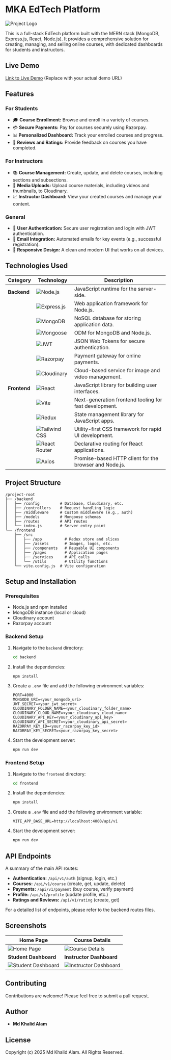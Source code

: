 # MKA EdTech Platform

![Project Logo](https://via.placeholder.com/150)

This is a full-stack EdTech platform built with the MERN stack (MongoDB, Express.js, React, Node.js). It provides a comprehensive solution for creating, managing, and selling online courses, with dedicated dashboards for students and instructors.

## Live Demo

[Link to Live Demo](https://your-live-demo-url.com) (Replace with your actual demo URL)

## Features

### For Students
- 🎓 **Course Enrollment:** Browse and enroll in a variety of courses.
- 💳 **Secure Payments:** Pay for courses securely using Razorpay.
- 📊 **Personalized Dashboard:** Track your enrolled courses and progress.
- 📝 **Reviews and Ratings:** Provide feedback on courses you have completed.

### For Instructors
- 📚 **Course Management:** Create, update, and delete courses, including sections and subsections.
- 🎥 **Media Uploads:** Upload course materials, including videos and thumbnails, to Cloudinary.
- 📈 **Instructor Dashboard:** View your created courses and manage your content.

### General
- 🔐 **User Authentication:** Secure user registration and login with JWT authentication.
- 📧 **Email Integration:** Automated emails for key events (e.g., successful registration).
- 📱 **Responsive Design:** A clean and modern UI that works on all devices.

## Technologies Used

| Category      | Technology                                                                                             | Description                                                 |
|---------------|--------------------------------------------------------------------------------------------------------|-------------------------------------------------------------|
| **Backend**   | ![Node.js](https://img.shields.io/badge/Node.js-339933?style=for-the-badge&logo=node.js&logoColor=white)     | JavaScript runtime for the server-side.                     |
|               | ![Express.js](https://img.shields.io/badge/Express.js-000000?style=for-the-badge&logo=express&logoColor=white) | Web application framework for Node.js.                      |
|               | ![MongoDB](https://img.shields.io/badge/MongoDB-47A248?style=for-the-badge&logo=mongodb&logoColor=white)       | NoSQL database for storing application data.                |
|               | ![Mongoose](https://img.shields.io/badge/Mongoose-880000?style=for-the-badge&logo=mongoose&logoColor=white)     | ODM for MongoDB and Node.js.                                |
|               | ![JWT](https://img.shields.io/badge/JWT-000000?style=for-the-badge&logo=jsonwebtokens&logoColor=white)         | JSON Web Tokens for secure authentication.                  |
|               | ![Razorpay](https://img.shields.io/badge/Razorpay-02042B?style=for-the-badge&logo=razorpay&logoColor=61C9F8)    | Payment gateway for online payments.                        |
|               | ![Cloudinary](https://img.shields.io/badge/Cloudinary-3448C5?style=for-the-badge&logo=cloudinary&logoColor=white) | Cloud-based service for image and video management.         |
| **Frontend**  | ![React](https://img.shields.io/badge/React-20232A?style=for-the-badge&logo=react&logoColor=61DAFB)           | JavaScript library for building user interfaces.            |
|               | ![Vite](https://img.shields.io/badge/Vite-646CFF?style=for-the-badge&logo=vite&logoColor=white)               | Next-generation frontend tooling for fast development.      |
|               | ![Redux](https://img.shields.io/badge/Redux-593D88?style=for-the-badge&logo=redux&logoColor=white)             | State management library for JavaScript apps.               |
|               | ![Tailwind CSS](https://img.shields.io/badge/Tailwind_CSS-38B2AC?style=for-the-badge&logo=tailwind-css&logoColor=white) | Utility-first CSS framework for rapid UI development.       |
|               | ![React Router](https://img.shields.io/badge/React_Router-CA4245?style=for-the-badge&logo=react-router&logoColor=white) | Declarative routing for React applications.                 |
|               | ![Axios](https://img.shields.io/badge/Axios-202124?style=for-the-badge&logo=axios&logoColor=white)             | Promise-based HTTP client for the browser and Node.js.      |

## Project Structure

```
/project-root
├── /backend
│   ├── /config         # Database, Cloudinary, etc.
│   ├── /controllers    # Request handling logic
│   ├── /middleware     # Custom middleware (e.g., auth)
│   ├── /models         # Mongoose schemas
│   ├── /routes         # API routes
│   └── index.js        # Server entry point
└── /frontend
    ├── /src
    │   ├── /app          # Redux store and slices
    │   ├── /assets       # Images, logos, etc.
    │   ├── /components   # Reusable UI components
    │   ├── /pages        # Application pages
    │   ├── /services     # API calls
    │   └── /utils        # Utility functions
    └── vite.config.js  # Vite configuration
```

## Setup and Installation

### Prerequisites

- Node.js and npm installed
- MongoDB instance (local or cloud)
- Cloudinary account
- Razorpay account

### Backend Setup

1.  Navigate to the `backend` directory:
    ```bash
    cd backend
    ```
2.  Install the dependencies:
    ```bash
    npm install
    ```
3.  Create a `.env` file and add the following environment variables:
    ```
    PORT=4000
    MONGODB_URI=<your_mongodb_uri>
    JWT_SECRET=<your_jwt_secret>
    CLOUDINARY_FOLDER_NAME=<your_cloudinary_folder_name>
    CLOUDINARY_CLOUD_NAME=<your_cloudinary_cloud_name>
    CLOUDINARY_API_KEY=<your_cloudinary_api_key>
    CLOUDINARY_API_SECRET=<your_cloudinary_api_secret>
    RAZORPAY_KEY_ID=<your_razorpay_key_id>
    RAZORPAY_KEY_SECRET=<your_razorpay_key_secret>
    ```
4.  Start the development server:
    ```bash
    npm run dev
    ```

### Frontend Setup

1.  Navigate to the `frontend` directory:
    ```bash
    cd frontend
    ```
2.  Install the dependencies:
    ```bash
    npm install
    ```
3.  Create a `.env` file and add the following environment variable:
    ```
    VITE_APP_BASE_URL=http://localhost:4000/api/v1
    ```
4.  Start the development server:
    ```bash
    npm run dev
    ```

## API Endpoints

A summary of the main API routes:

- **Authentication:** `/api/v1/auth` (signup, login, etc.)
- **Courses:** `/api/v1/course` (create, get, update, delete)
- **Payments:** `/api/v1/payment` (buy course, verify payment)
- **Profile:** `/api/v1/profile` (update profile, etc.)
- **Ratings and Reviews:** `/api/v1/rating` (create, get)

For a detailed list of endpoints, please refer to the backend routes files.

## Screenshots

| Home Page                                       | Course Details                                    |
| ----------------------------------------------- | ------------------------------------------------- |
| ![Home Page](https://via.placeholder.com/400)   | ![Course Details](https://via.placeholder.com/400) |
| **Student Dashboard**                           | **Instructor Dashboard**                          |
| ![Student Dashboard](https://via.placeholder.com/400) | ![Instructor Dashboard](https://via.placeholder.com/400) |

## Contributing

Contributions are welcome! Please feel free to submit a pull request.

## Author

- **Md Khalid Alam**

## License

Copyright (c) 2025 Md Khalid Alam. All Rights Reserved.
